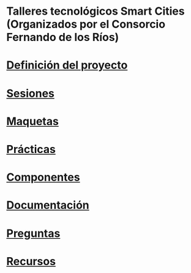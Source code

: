 # Talleres tecnológicos Smart Cities (Organizados por el Consorcio Fernando de los Ríos)

# [Definición del proyecto](./Definicion_Proyecto.md)

# [Sesiones](./sesiones.md)

# [Maquetas](./maquetas.md)

# [Prácticas](./practicas.md)

# [Componentes](./componentes.md)

# [Documentación](./documentacion.md)

# [Preguntas](./preguntas.md)

# [Recursos](./recursos.md)
